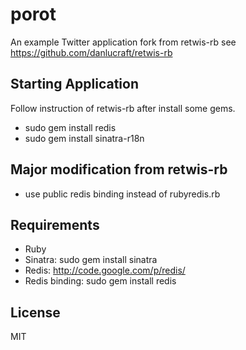 porot
=====

An example Twitter application fork from retwis-rb
see https://github.com/danlucraft/retwis-rb

Starting Application
--------------------

Follow instruction of retwis-rb after install some gems.

 * sudo gem install redis
 * sudo gem install sinatra-r18n

Major modification from retwis-rb
---------------------------------

 * use public redis binding instead of rubyredis.rb

Requirements
------------

 * Ruby
 * Sinatra: sudo gem install sinatra
 * Redis: http://code.google.com/p/redis/
 * Redis binding: sudo gem install redis

License
-------

MIT
